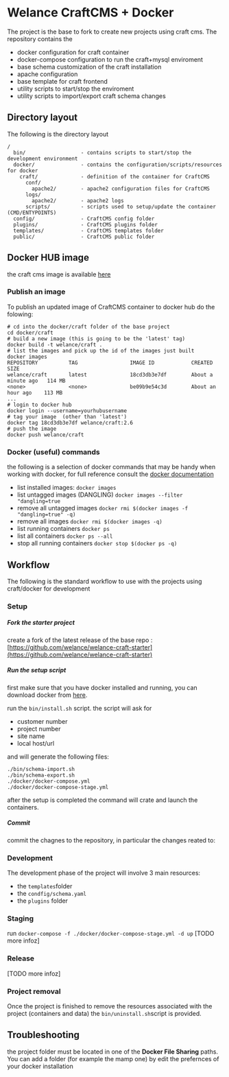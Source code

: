 
# Welance CraftCMS + Docker

The project is the base to fork to create new projects using craft cms.
The repository contains the 
- docker configuration for craft container
- docker-compose configuration to run the craft+mysql enviroment
- base schema customization of the craft installation
- apache configuration 
- base template for craft frontend
- utility scripts to start/stop the enviroment 
- utility scripts to import/export craft schema changes


## Directory layout

The following is the directory layout
```
/
  bin/                  - contains scripts to start/stop the development environment
  docker/               - contains the configuration/scripts/resources for docker
    craft/              - definition of the container for CraftCMS 
      conf/             
        apache2/        - apache2 configuration files for CraftCMS
      logs/
        apache2/        - apache2 logs 
      scripts/          - scripts used to setup/update the container (CMD/ENTYPOINTS)
  config/               - CraftCMS config folder
  plugins/              - CraftCMS plugins folder
  templates/            - CraftCMS templates folder
  public/               - CraftCMS public folder 
```

## Docker HUB image

the craft cms image is available [here](https://hub.docker.com/r/welance/craft/)

### Publish an image

To publish an updated image of CraftCMS container to docker hub do the folowing:

```
# cd into the docker/craft folder of the base project
cd docker/craft
# build a new image (this is going to be the 'latest' tag)
docker build -t welance/craft .
# list the images and pick up the id of the images just built
docker images
REPOSITORY          TAG                 IMAGE ID            CREATED              SIZE
welance/craft       latest              18cd3db3e7df        About a minute ago   114 MB
<none>              <none>              be09b9e54c3d        About an hour ago    113 MB
...
# login to docker hub
docker login --username=yourhubusername
# tag your image  (other than 'latest')
docker tag 18cd3db3e7df welance/craft:2.6
# push the image
docker push welance/craft
```

### Docker (useful) commands

the following is a selection of docker commands that may be handy when working with docker, 
for full reference consult the [docker documentation](https://docs.docker.com/engine/reference/run/)

- list installed images: `docker images`
- list untagged images (DANGLING) `docker images --filter "dangling=true`
- remove all untagged images `docker rmi $(docker images -f "dangling=true" -q)`
- remove all images `docker rmi $(docker images -q)`
- list running containers `docker ps`
- list all containers `docker ps --all`
- stop all running containers `docker stop $(docker ps -q)`


## Workflow 

The following is the standard workflow to use with the projects using craft/docker for development

### Setup
##### Fork the starter project
create a fork of the latest release of the base repo : [https://github.com/welance/welance-craft-starter](https://github.com/welance/welance-craft-starter)

##### Run the setup script
first make sure that you have docker installed and running, you can download docker from [here](https://www.docker.com/community-edition).

run the `bin/install.sh` script. the script will ask for
  - customer number
  - project number
  - site name
  - local host/url 

and will generate the following files:

```
./bin/schema-import.sh
./bin/schema-export.sh
./docker/docker-compose.yml
./docker/docker-compose-stage.yml
```

after the setup is completed the command will crate and launch the containers. 

##### Commit
commit the chagnes to the repository, in particular the changes reated to:


### Development
The development phase of the project will involve 3 main resources:
- the `templates`folder
- the `condfig/schema.yaml`
- the `plugins` folder


### Staging
run `docker-compose -f ./docker/docker-compose-stage.yml -d up`
[TODO more infoz]

### Release
[TODO more infoz]

### Project removal
Once the project is finished to remove the resources associated with the project (containers and data) 
the `bin/uninstall.sh`script is provided.


## Troubleshooting

the project folder must be located in one of the **Docker File Sharing** paths. 
You can add a folder (for example the mamp one) by edit the prefernces of your docker installation



